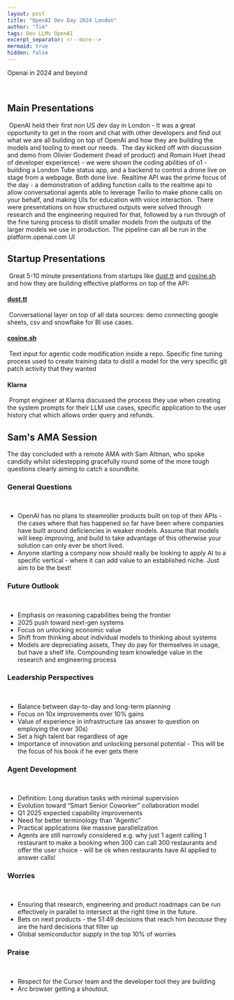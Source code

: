 ```yaml
---
layout: post
title: "OpenAI Dev Day 2024 London"
author: "Tim"
tags: Dev LLMs OpenAI
excerpt_separator: <!--more-->
mermaid: true
hidden: false
---
```


Openai in 2024 and beyond
<!--more-->
​
## Main Presentations
​
OpenAI held their first non US dev day in London \- It was a great opportunity to get in the room and chat with other developers and find out what we are all building on top of OpenAI and how they are building the models and tooling to meet our needs.
​
The day kicked off with discussion and demo from Olivier Godement (head of product) and Romain Huet (head of developer experience) \- we were shown the coding abilities of o1 \-  building a London Tube status app, and a backend to control a drone live on stage from a webpage. Both done live.
​
Realtime API was the prime focus of the day \- a demonstration of adding function calls to the realtime api to allow conversational agents able to leverage Twilio to make phone calls on your behalf, and making UIs for education with voice interaction.
​
There were presentations on how structured outputs were solved through research and the engineering required for that, followed by a run through of the fine tuning process to distill smaller models from the outputs of the larger models we use in production. The pipeline can all be run in the platform.openai.com UI
​
## Startup Presentations
​
Great 5-10 minute presentations from startups like [dust.tt](https://www.dust.tt/) and [cosine.sh](https://www.cosine.sh/) and how they are building effective platforms on top of the API:
​
#### [dust.tt](https://www.dust.tt/)
​
Conversational layer on top of all data sources: demo connecting google sheets, csv and snowflake for BI use cases.
​
#### [cosine.sh](https://www.cosine.sh/)
​
Text input for agentic code modification inside a repo. Specific fine tuning process used to create training data to distil a model for the very specific git patch activity that they wanted
​
#### Klarna
​
Prompt engineer at Klarna discussed the process they use when creating the system prompts for their LLM use cases, specific application to the user history chat which allows order query and refunds.
​
## Sam's AMA Session

The day concluded with a remote AMA with Sam Altman, who spoke candidly whilst sidestepping gracefully round some of the more tough questions clearly aiming to catch a soundbite.
​
### General Questions
​
* OpenAI has no plans to steamroller products built on top of their APIs \- the cases where that has happened so far have been where companies have built around deficiencies in weaker models. Assume that models will keep improving, and build to take advantage of this otherwise your solution can only ever be short lived.  
* Anyone starting a company now should really be looking to apply AI to a specific vertical \- where it can add value to an established niche. Just aim to be the best\!
​
### Future Outlook
​
* Emphasis on reasoning capabilities being the frontier  
* 2025 push toward next-gen systems  
* Focus on unlocking economic value   
* Shift from thinking about individual models to thinking about systems  
* Models are depreciating assets, They do pay for themselves in usage, but have a shelf life. Compounding team knowledge value in the research and engineering process
​
### Leadership Perspectives
​
* Balance between day-to-day and long-term planning  
* Focus on 10x improvements over 10% gains  
* Value of experience in infrastructure (as answer to question on employing the over 30s)  
* Set a high talent bar regardless of age  
* Importance of innovation and unlocking personal potential \- This will be the focus of his book if he ever gets there
​
### Agent Development
​
* Definition: Long duration tasks with minimal supervision  
* Evolution toward “Smart Senior Coworker” collaboration model  
* Q1 2025 expected capability improvements  
* Need for better terminology than “Agentic”  
* Practical applications like massive parallelization  
* Agents are still narrowly considered e.g. why just 1 agent calling 1 restaurant to make a booking when 300 can call 300 restaurants and offer the user choice \- will be ok when restaurants have AI applied to answer calls\!
​
### Worries
​
* Ensuring that research, engineering and product roadmaps can be run effectively in parallel to intersect at the right time in the future.  
* Bets on next products \- the 51:49 decisions that reach him *because* they are the hard decisions that filter up  
* Global semiconductor supply in the top 10% of worries
​
### Praise
​
* Respect for the Cursor team and the developer tool they are building  
* Arc browser getting a shoutout.
